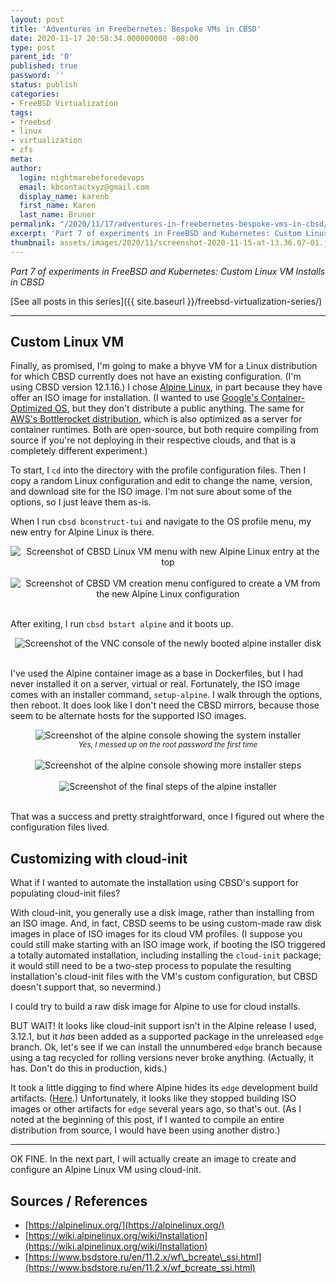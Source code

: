 ```yaml
---
layout: post
title: 'Adventures in Freebernetes: Bespoke VMs in CBSD'
date: 2020-11-17 20:58:34.000000000 -08:00
type: post
parent_id: '0'
published: true
password: ''
status: publish
categories:
- FreeBSD Virtualization
tags:
- freebsd
- linux
- virtualization
- zfs
meta:
author:
  login: nightmarebeforedevops
  email: kbcontactxyz@gmail.com
  display_name: karenb
  first_name: Karen
  last_name: Bruner
permalink: "/2020/11/17/adventures-in-freebernetes-bespoke-vms-in-cbsd/"
excerpt: 'Part 7 of experiments in FreeBSD and Kubernetes: Custom Linux VM Installs in CBSD'
thumbnail: assets/images/2020/11/screenshot-2020-11-15-at-13.36.07-01.jpeg
---
```


_Part 7 of experiments in FreeBSD and Kubernetes: Custom Linux VM Installs in CBSD_

[See all posts in this series]({{ site.baseurl }}/freebsd-virtualization-series/)

* * *

## Custom Linux VM

Finally, as promised, I'm going to make a bhyve VM for a Linux distribution for which CBSD currently does not have an existing configuration. (I'm using CBSD version 12.1.16.) I chose [Alpine Linux](https://alpinelinux.org/), in part because they have offer an ISO image for installation. (I wanted to use [Google's Container-Optimized OS](https://cloud.google.com/container-optimized-os), but they don't distribute a public anything. The same for [AWS's Bottlerocket distribution](https://aws.amazon.com/bottlerocket/), which is also optimized as a server for container runtimes. Both are open-source, but both require compiling from source if you're not deploying in their respective clouds, and that is a completely different experiment.)

To start, I `cd` into the directory with the profile configuration files. Then I copy a random Linux configuration and edit to change the name, version, and download site for the ISO image. I'm not sure about some of the options, so I just leave them as-is.

<script src="https://gist.github.com/kbruner/6705e99299bf53b9edadaf10d98d1c1a.js"></script>

When I run `cbsd bconstruct-tui` and navigate to the OS profile menu, my new entry for Alpine Linux is there.

<div align="center">
<img
src="{{ site.baseurl }}/assets/images/2020/11/screenshot-2020-11-15-at-13.36.19-01.jpeg"
alt="Screenshot of CBSD Linux VM menu with new Alpine Linux entry at the top">
</div>
<br>


<div align="center">
<img
src="{{ site.baseurl }}/assets/images/2020/11/screenshot-2020-11-15-at-13.36.07-01.jpeg"
alt="Screenshot of CBSD VM creation menu configured to create a VM from the new Alpine Linux configuration">
</div>
<br>

After exiting, I run `cbsd bstart alpine` and it boots up.

<script src="https://gist.github.com/kbruner/d68248271be3304044f728a0bc1c681b.js"></script>

<div align="center">
<img
src="{{ site.baseurl }}/assets/images/2020/11/screenshot-2020-11-15-at-13.52.54.png"
alt="Screenshot of the VNC console of the newly booted alpine installer disk">
</div>
<br>


I've used the Alpine container image as a base in Dockerfiles, but I had never installed it on a server, virtual or real. Fortunately, the ISO image comes with an installer command, `setup-alpine`. I walk through the options, then reboot. It does look like I don't need the CBSD mirrors, because those seem to be alternate hosts for the supported ISO images.

<div align="center">
<img
src="{{ site.baseurl }}/assets/images/2020/11/screenshot-2020-11-15-at-15.35.32.png"
alt="Screenshot of the alpine console showing the system installer">
<br>
<i><small>
Yes, I messed up on the root password the first time
</small></i>
</div>
<br>

<div align="center">
<img
src="{{ site.baseurl }}/assets/images/2020/11/screenshot-2020-11-15-at-16.24.05.png"
alt="Screenshot of the alpine console showing more installer steps">
</div>
<br>


<div align="center">
<img
src="{{ site.baseurl }}/assets/images/2020/11/screenshot-2020-11-15-at-20.37.06.png"
alt="Screenshot of the final steps of the alpine installer">
</div>
<br>


That was a success and pretty straightforward, once I figured out where the configuration files lived.

## Customizing with cloud-init

What if I wanted to automate the installation using CBSD's support for populating cloud-init files?

With cloud-init, you generally use a disk image, rather than installing from an ISO image. And, in fact, CBSD seems to be using custom-made raw disk images in place of ISO images for its cloud VM profiles. (I suppose you could still make starting with an ISO image work, if booting the ISO triggered a totally automated installation, including installing the `cloud-init` package; it would still need to be a two-step process to populate the resulting installation's cloud-init files with the VM's custom configuration, but CBSD doesn't support that, so nevermind.)

I could try to build a raw disk image for Alpine to use for cloud installs.

BUT WAIT! It looks like cloud-init support isn't in the Alpine release I used, 3.12.1, but it _has_ been added as a supported package in the unreleased `edge` branch. Ok, let's see if we can install the unnumbered `edge` branch because using a tag recycled for rolling versions never broke anything. (Actually, it has. Don't do this in production, kids.)

It took a little digging to find where Alpine hides its `edge` development build artifacts. ([Here](http://dl-cdn.alpinelinux.org/alpine/edge/releases/).) Unfortunately, it looks like they stopped building ISO images or other artifacts for `edge` several years ago, so that's out. (As I noted at the beginning of this post, if I wanted to compile an entire distribution from source, I would have been using another distro.)

* * *

OK FINE. In the next part, I will actually create an image to create and configure an Alpine Linux VM using cloud-init.

## Sources / References

- [https://alpinelinux.org/](https://alpinelinux.org/)
- [https://wiki.alpinelinux.org/wiki/Installation](https://wiki.alpinelinux.org/wiki/Installation)
- [https://www.bsdstore.ru/en/11.2.x/wf\_bcreate\_ssi.html](https://www.bsdstore.ru/en/11.2.x/wf_bcreate_ssi.html)


